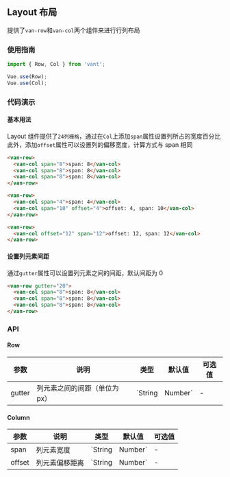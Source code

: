 ## Layout 布局

提供了`van-row`和`van-col`两个组件来进行行列布局

### 使用指南
``` javascript
import { Row, Col } from 'vant';

Vue.use(Row);
Vue.use(Col);
```

### 代码演示

#### 基本用法

Layout 组件提供了`24列栅格`，通过在`Col`上添加`span`属性设置列所占的宽度百分比    
此外，添加`offset`属性可以设置列的偏移宽度，计算方式与 span 相同

```html
<van-row>
  <van-col span="8">span: 8</van-col>
  <van-col span="8">span: 8</van-col>
  <van-col span="8">span: 8</van-col>
</van-row>

<van-row>
  <van-col span="4">span: 4</van-col>
  <van-col span="10" offset="4">offset: 4, span: 10</van-col>
</van-row>

<van-row>
  <van-col offset="12" span="12">offset: 12, span: 12</van-col>
</van-row>
```

#### 设置列元素间距

通过`gutter`属性可以设置列元素之间的间距，默认间距为 0

```html
<van-row gutter="20">
  <van-col span="8">span: 8</van-col>
  <van-col span="8">span: 8</van-col>
  <van-col span="8">span: 8</van-col>
</van-row>
```

### API

#### Row
| 参数 | 说明 | 类型 | 默认值 | 可选值 |
|-----------|-----------|-----------|-------------|-------------|
| gutter | 列元素之间的间距（单位为px） | `String | Number` | - | - |

#### Column
| 参数 | 说明 | 类型 | 默认值 | 可选值 |
|-----------|-----------|-----------|-------------|-------------|
| span | 列元素宽度 | `String | Number` | - | - |
| offset | 列元素偏移距离 | `String | Number` | - | - |
